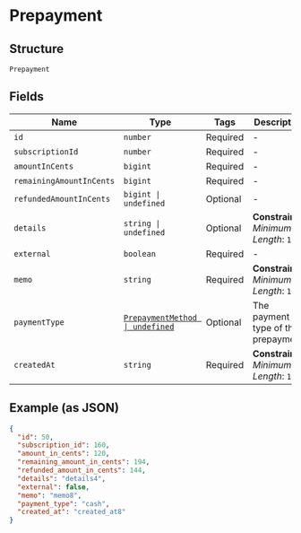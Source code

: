 
# Prepayment

## Structure

`Prepayment`

## Fields

| Name | Type | Tags | Description |
|  --- | --- | --- | --- |
| `id` | `number` | Required | - |
| `subscriptionId` | `number` | Required | - |
| `amountInCents` | `bigint` | Required | - |
| `remainingAmountInCents` | `bigint` | Required | - |
| `refundedAmountInCents` | `bigint \| undefined` | Optional | - |
| `details` | `string \| undefined` | Optional | **Constraints**: *Minimum Length*: `1` |
| `external` | `boolean` | Required | - |
| `memo` | `string` | Required | **Constraints**: *Minimum Length*: `1` |
| `paymentType` | [`PrepaymentMethod \| undefined`](../../doc/models/prepayment-method.md) | Optional | The payment type of the prepayment. |
| `createdAt` | `string` | Required | **Constraints**: *Minimum Length*: `1` |

## Example (as JSON)

```json
{
  "id": 50,
  "subscription_id": 160,
  "amount_in_cents": 120,
  "remaining_amount_in_cents": 194,
  "refunded_amount_in_cents": 144,
  "details": "details4",
  "external": false,
  "memo": "memo8",
  "payment_type": "cash",
  "created_at": "created_at8"
}
```

